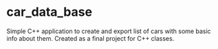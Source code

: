 # car_data_base
Simple C++ application to create and export list of cars with some basic info about them. Created as a final project for C++ classes.
